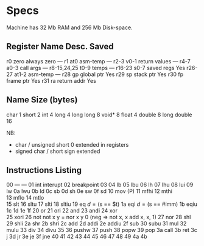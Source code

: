# Specs

Machine has 32 Mb RAM and 256 Mb Disk-space.

  Register       Name       Desc.              Saved
------------------------------------------------------
  r0             zero       always zero          —
  r1             at0        asm-temp             —
  r2-3           v0-1       return values        —
  r4-7           a0-3       call args            —
  r8-15,24,25    t0-9       temps                —
  r16-23         s0-7       saved regs          Yes 
  r26-27         at1-2      asm-temp             —
  r28            gp         global ptr          Yes
  r29            sp         stack ptr           Yes
  r30            fp         frame ptr           Yes
  r31            ra         return addr         Yes

  Name        Size (bytes)
----------------------------
  char             1
  short            2
  int              4
  long             4
  long long        8
  void*            8
  float            4
  double           8
  long double     16

NB:
  - char / unsigned short    0 extended in registers
  - signed char / short      sign extended

  Instructions Listing
--------------------------------------------------------------------------------

00  —              —
01 int             interupt
02 breakpoint
03 
04 lb
05 lbu
06 lh
07 lhu
08 lui
09 lw
0a lwu
0b ld
0c sb
0d sh
0e sw
0f sd
10 mov            (P)
11 mfhi
12 mthi           
13 mflo
14 mtlo   
15 slt
16 sltu
17 slti
18 sltiu
19 eq             $d = ($s == $t)
1a eqi            $d = ($s == #imm)
1b eqiu           
1c 
1d 
1e 
1f 
20 or
21 ori
22 and
23 andi
24 xor   
25 xori
26 not           not x y = nor x y 0   (neg => not x, x add x, x, 1)
27 nor
28 shl
29 shli
2a shr
2b shri
2c add
2d addi
2e addiu
2f sub
30 subu
31 mul
32 mulu
33 div
34 divu
35 
36 pushw
37 push
38 popw
39 pop
3a call
3b ret
3c j
3d jr
3e je
3f jne
40 
41 
42 
43 
44 
45 
46 
47 
48 
49 
4a 
4b 